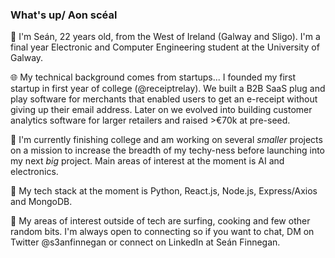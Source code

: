 ### What's up/ Aon scéal

👤 I'm Seán, 22 years old, from the West of Ireland (Galway and Sligo). I'm a final year Electronic and Computer Engineering student at the University of Galway.

🌐 My technical background comes from startups... I founded my first startup in first year of college (@receiptrelay). We built a B2B SaaS plug and play software for merchants that enabled users to get an e-receipt without giving up their email address. Later on we evolved into building customer analytics software for larger retailers and raised >€70k at pre-seed.

🔨 I'm currently finishing college and am working on several *smaller* projects on a mission to increase the breadth of my techy-ness before launching into my next *big* project. Main areas of interest at the moment is AI and electronics.

🤖 My tech stack at the moment is Python, React.js, Node.js, Express/Axios and MongoDB. 

📱 My areas of interest outside of tech are surfing, cooking and few other random bits. I'm always open to connecting so if you want to chat, DM on Twitter @s3anfinnegan or connect on LinkedIn at Seán Finnegan.
 




